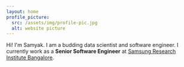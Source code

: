 ```yaml
---
layout: home
profile_picture:
  src: /assets/img/profile-pic.jpg
  alt: website picture
---
```


<p>
  Hi! I'm Samyak. I am a budding data scientist and software engineer. I currently work as a <strong>Senior Software Engineer</strong> at <a href="https://research.samsung.com/sri-b">Samsung Research Institute Bangalore</a>.
</p>